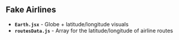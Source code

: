 ## Fake Airlines
- **`Earth.jsx`** - Globe + latitude/longitude visuals 
- **`routesData.js`** - Array for the latitude/longitude of airline routes   